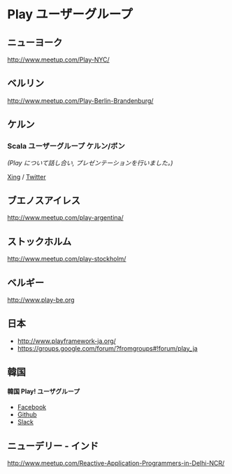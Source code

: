 <!--- Copyright (C) 2009-2015 Typesafe Inc. <http://www.typesafe.com> -->
<!--
# Play User Groups
-->
# Play ユーザーグループ

<!--
## New York
-->
## ニューヨーク

http://www.meetup.com/Play-NYC/

<!--
## Berlin
-->
## ベルリン

http://www.meetup.com/Play-Berlin-Brandenburg/

<!--
## Cologne
-->
## ケルン

<!--
### Scala User Group Köln / Bonn
-->
### Scala ユーザーグループ ケルン/ボン

<!--
*(We also talk and do presentations about Play)*
-->
*(Play について話し合い, プレゼンテーションを行いました。)*

[Xing](https://www.xing.com/communities/groups/scala-user-group-koeln-bonn-1035441) / [Twitter](https://twitter.com/scalacgn)

<!--
## Buenos Aires
-->
## ブエノスアイレス

http://www.meetup.com/play-argentina/

<!--
## Stockholm
-->
## ストックホルム

http://www.meetup.com/play-stockholm/

<!--
## Belgium
-->
## ベルギー

http://www.play-be.org

<!--
## Japan
-->
## 日本

* http://www.playframework-ja.org/
* https://groups.google.com/forum/?fromgroups#!forum/play_ja

<!--
## Republic of Korea 
-->
## 韓国

<!--
#### Korea Play! User Group
-->
#### 韓国 Play! ユーザグループ

* [Facebook](https://www.facebook.com/groups/playuser)
* [Github](https://github.com/kpug)
* [Slack](https://kpug.slack.com)

<!-- 
## New Delhi - INDIA
-->
## ニューデリー - インド

http://www.meetup.com/Reactive-Application-Programmers-in-Delhi-NCR/

